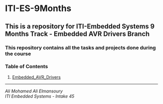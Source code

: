 # ITI-ES-9Months
## This is a repository for ITI-Embedded Systems 9 Months Track - Embedded AVR Drivers Branch
### This repository contains all the tasks and projects done during the course

### **Table of Contents**

1. [Embedded_AVR_Drivers](Embedded_AVR_Drivers/)

---

*Ali Mohamed Ali Elmansoury*  
*ITI Embedded Systems - Intake 45*